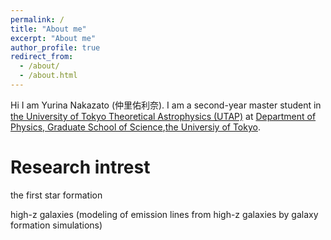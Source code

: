 ```yaml
---
permalink: /
title: "About me"
excerpt: "About me"
author_profile: true
redirect_from: 
  - /about/
  - /about.html
---
```

Hi I am Yurina Nakazato (仲里佑利奈). I am a second-year master student in [the University of Tokyo Theoretical Astrophysics (UTAP)](http://www-utap.phys.s.u-tokyo.ac.jp/index.html) at [Department of Physics, Graduate School of Science](https://www.phys.s.u-tokyo.ac.jp/en/),[the Universiy of Tokyo](https://www.u-tokyo.ac.jp/en/). 


Research intrest
======
the first star formation

high-z galaxies (modeling of emission lines from high-z galaxies by galaxy formation simulations)
